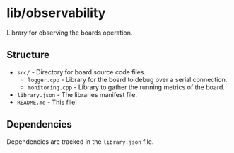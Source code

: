 # lib/observability

Library for observing the boards operation.

## Structure

- `src/` - Directory for board source code files.
  - `logger.cpp` - Library for the board to debug over a serial connection.
  - `monitoring.cpp` - Library to gather the running metrics of the board.
- `library.json` - The libraries manifest file.
- `README.md` - This file!

## Dependencies

Dependencies are tracked in the `library.json` file.
